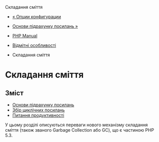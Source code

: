 Складання сміття

-   [« Опции конфигурации](features.commandline.ini.md)
    
-   [Основи підрахунку посилань »](features.gc.refcounting-basics.html)
    
-   [PHP Manual](index.md)
    
-   [Відмітні особливості](features.md)
    
-   Складання сміття
    

# Складання сміття

## Зміст

-   [Основи підрахунку посилань](features.gc.refcounting-basics.html)
-   [Збір циклічних посилань](features.gc.collecting-cycles.html)
-   [Питання продуктивності](features.gc.performance-considerations.html)

У цьому розділі описуються переваги нового механізму складання сміття (також званого Garbage Collection або GC), що є частиною PHP 5.3.